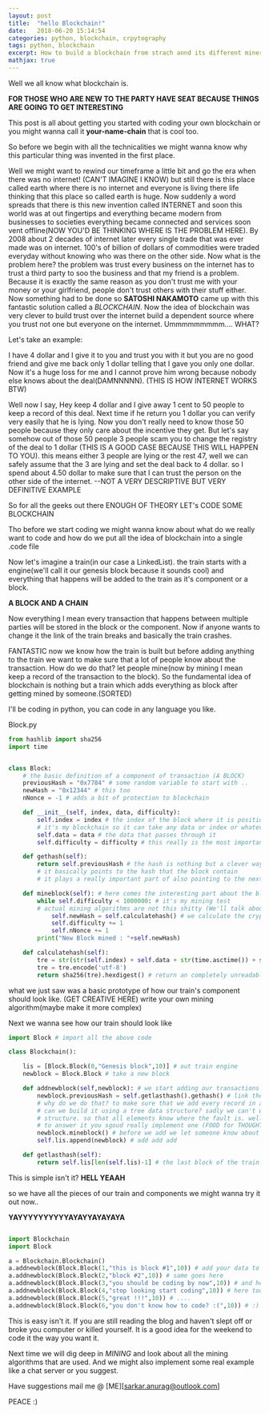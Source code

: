 ```yaml
---
layout: post
title:  "hello Blockchain!"
date:   2018-06-20 15:14:54
categories: python, blockchain, crpytography
tags: python, blockchain
excerpt: How to build a blockchain from strach annd its different miners too
mathjax: true
---
```



Well we all know what blockchain is. 

**FOR THOSE WHO ARE NEW TO THE PARTY HAVE SEAT BECAUSE THINGS ARE GOING TO GET INTERESTING**

This post is all about getting you started with coding your own blockchain or you might wanna call it **your-name-chain** that is cool too.

So before we begin with all the technicalities we might wanna know why this particular thing was invented in the first place.

Well we might want to rewind our timeframe a little bit and go the era when there was no internet! (CAN'T IMAGINE I KNOW) but still there is this place called earth where there is no internet and everyone is living there life thinking that this place so called earth is huge. Now suddenly a word spreads that there is this new invention called INTERNET and soon this world was at out fingertips and everything became modern from businesses to societies everything became connected and services soon vent offline(NOW YOU'D BE THINKING WHERE IS THE PROBLEM HERE). By 2008 about 2 decades of internet later every single trade that was ever made was on internet. 100's of billion of dollars of commodities were traded everyday without knowing who was there on the other side. Now what is the problem here? the problem was trust every business on the internet has to trust a third party to soo the business and that my friend is a problem. Because it is exactly the same reason as you don't trust me with your money or your girlfriend, people don't trust others with their stuff either. Now something had to be done so **SATOSHI NAKAMOTO** came up with this fantastic solution called a *BLOCKCHAIN*. Now the idea of blockchain was very clever to build trust over the internet build a dependent source where you trust not one but everyone on the internet. Ummmmmmmmm.... WHAT?

Let's take an example:

I have 4 dollar and I give it to you and trust you with it but you are no good friend and give me back only 1 dollar telling that I gave you only one dollar. Now it's a huge loss for me and I cannot prove him wrong because nobody else knows about the deal(DAMNNNNN). (THIS IS HOW INTERNET WORKS BTW)

Well now I say, Hey keep 4 dollar and I give away 1 cent to 50 people to keep a record of this deal. Next time if he return you 1 dollar you can verify very easily that he is lying. Now you don't really need to know those 50 people because they only care about the incentive they get. But let's say somehow out of those 50 people 3 people scam you to change the registry of the deal to 1 dollar (THIS IS A GOOD CASE BECAUSE THIS WILL HAPPEN TO YOU). this means either 3 people are lying or the rest 47, well we can safely assume that the 3 are lying and set the deal back to 4 dollar. so I spend about 4.50 dollar to make sure that I can trust the person on the other side of the internet. --NOT A VERY DESCRIPTIVE BUT VERY DEFINITIVE EXAMPLE

So for all the geeks out there ENOUGH OF THEORY LET's CODE SOME BLOCKCHAIN

Tho before we start coding we might wanna know about what do we really want to code and how do we put all the idea of blockchain into a single .code file

Now let's imagine a train(in our case a LinkedList). the train starts with a engine(we'll call it our genesis block because it sounds cool) and everything that happens will be added to the train as it's component or a block. 

**A BLOCK AND A CHAIN**

Now everything I mean every transaction that happens between multiple parties will be stored in the block or the component. Now if anyone wants to change it the link of the train breaks and basically the train crashes.

FANTASTIC now we know how the train is built but before adding anything to the train we want to make sure that a lot of people know about the transaction. How do we do that? let people mine(now by mining I mean keep a record of the transaction to the block). So the fundamental idea of blockchain is nothing but a train which adds everything as block after getting mined by someone.(SORTED)

I'll be coding in python, you can code in any language you like.

Block.py
```python
from hashlib import sha256
import time


class Block:
    # the basic definition of a component of transaction (A BLOCK)
    previousHash = "0x7784" # some random variable to start with ..
    newHash = "0x12344" # this too
    nNonce = -1 # adds a bit of protection to blockchain

    def __init__(self, index, data, difficulty):
        self.index = index # the index of the block where it is positioned in the train
        # it's my blockchain so it can take any data or index or whatever suits my need of my blockchain
        self.data = data # the data that passes through it 
        self.difficulty = difficulty # this really is the most important part we'll talk about it in detail

    def gethash(self):
        return self.previousHash # the hash is nothing but a clever way to hide inormation from humans
        # it basically points to the hash that the block contain
        # it plays a really important part of also pointing to the next block

    def mineblock(self): # here comes the interesting part about the blockchain
        while self.difficulty < 1000000: # it's my mining test 
        # actual mining algorithms are not this shitty (We'll talk about that in details)
            self.newHash = self.calculatehash() # we calculate the cryptic HASH
            self.difficulty += 1
            self.nNonce += 1
        print("New Block mined : "+self.newHash)

    def calculatehash(self):
        tre = str(str(self.index) + self.data + str(time.asctime()) + self.previousHash + str(self.nNonce))
        tre = tre.encode('utf-8')
        return sha256(tre).hexdigest() # return an completely unreadable hexcode 

```

what we just saw was a basic prototype of how our train's component should look like. (GET CREATIVE HERE)
write your own mining algorithm(maybe make it more complex)

Next we wanna see how our train should look like 


```python 
import Block # import all the above code 

class Blockchain():

    lis = [Block.Block(0,"Genesis block",10)] # out train engine 
    newblock = Block.Block # take a new block

    def addnewblock(self,newblock): # we start adding our transactions to our train
        newblock.previousHash = self.getlasthash().gethash() # link the last transaction to the new one
        # why do we do that? to make sure that we add every record in a seqeuntial way 
        # can we build it using a tree data structure? sadly we can't we want a element dependent data 
        # structure. so that all elements know where the fault is. well we can do that with a tree too
        # to answer it you sgoud really implement one (FOOD for THOUGHT)
        newblock.mineblock() # before we add we let someone know about it 
        self.lis.append(newblock) # add add add

    def getlasthash(self):
        return self.lis[len(self.lis)-1] # the last block of the train

```

This is simple isn't it? **HELL YEAAH**

so we have all the pieces of our train and components we might wanna try it out now..


**YAYYYYYYYYYYAYAYYAYAYAYA**

```python

import Blockchain
import Block

a = Blockchain.Blockchain()
a.addnewblock(Block.Block(1,"this is block #1",10)) # add your data to the block
a.addnewblock(Block.Block(2,"block #2",10)) # same goes here 
a.addnewblock(Block.Block(3,"you should be coding by now",10)) # and here
a.addnewblock(Block.Block(4,"stop looking start coding",10)) # here too
a.addnewblock(Block.Block(5,"great !!!",10)) # .... 
a.addnewblock(Block.Block(6,"you don't know how to code? :(",10)) # :)
```

This is easy isn't it. 
If you are still reading the blog and haven't slept off or broke you computer or killed yourself. It is a good idea for the weekend to code it the way you want it. 

Next time we will dig deep in *MINING* and look about all the mining algorithms that are used.
And we might also implement some real example like a chat server or you suggest.

Have suggestions mail me @ [ME][sarkar.anurag@outlook.com]

PEACE :)

